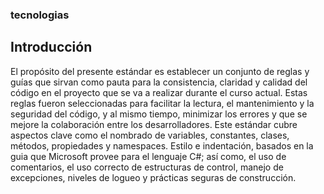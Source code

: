### tecnologias

## Introducción 
El propósito del presente estándar es establecer un conjunto de reglas y guías que sirvan como pauta para la consistencia, claridad y calidad del código en el proyecto que se va a realizar durante el curso actual. Estas reglas fueron seleccionadas para facilitar la lectura, el mantenimiento y la seguridad del código, y al mismo tiempo, minimizar los errores y que se mejore la colaboración entre los desarrolladores. Este estándar cubre aspectos clave como el nombrado de variables, constantes, clases, métodos, propiedades y namespaces. Estilo e indentación, basados en la guia que Microsoft provee para el lenguaje C#; así como, el uso de comentarios, el uso correcto de estructuras de control, manejo de excepciones, niveles de logueo y prácticas seguras de construcción.
